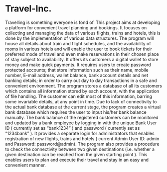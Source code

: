 # Travel-Inc.
Travelling is something everyone is fond of. This project aims at developing a platform for convenient travel planning and bookings. It focuses on collecting and managing the data of various flights, trains and hotels, this is done by the implementation of various data structures. The program will house all details about train and flight schedules, and the availability of rooms in various hotels and will enable the user to book tickets for their preferred mode of travel and even make reservations in their chosen place of stay subject to availability. It offers its customers a digital wallet to store money and make quick payments. It requires users to create password protected accounts; that store information such as their name, mobile number, E-mail address, wallet balance, bank account details and net banking details; in order to carry out day to day transactions in a safe and convenient environment. The program stores a database of all its customers which contains all information stored by each account, with the application of file handling. The customer can edit most of this information, barring some invariable details, at any point in time. Due to lack of connectivity to the actual bank database at the current stage, the program creates a virtual bank database which requires the user to input his/her bank balance manually. The bank balance of the registered customers can be monitored and updated by a bank employee by logging in with the unique Bank User ID ( currently set as “bank1234” ) and password ( currently set as “1234bank” ). It provides a separate login for administrators that enables registration of new flights, trains and hotels ( current Admin User ID: admin and Password: password@admin). The program also provides a procedure to check the connectivity between two given destinations (i.e. whether a given destination can be reached from the given starting point ). This enables users to plan and execute their travel and stay in an easy and convenient manner.
